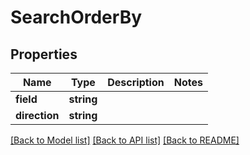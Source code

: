 # SearchOrderBy

## Properties
Name | Type | Description | Notes
------------ | ------------- | ------------- | -------------
**field** | **string** |  | 
**direction** | **string** |  | 

[[Back to Model list]](../README.md#documentation-for-models) [[Back to API list]](../README.md#documentation-for-api-endpoints) [[Back to README]](../README.md)


